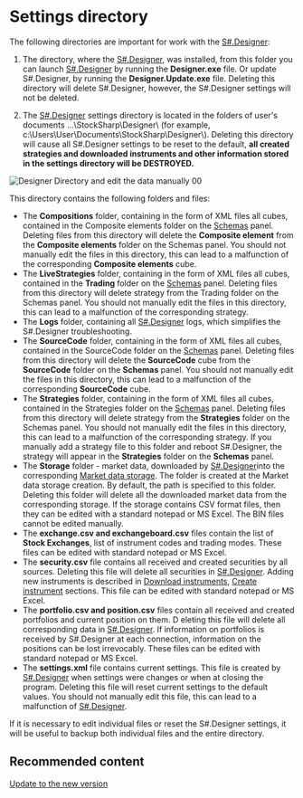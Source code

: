 # Settings directory

The following directories are important for work with the [S\#.Designer](Designer.md):

1. The directory, where the [S\#.Designer](Designer.md), was installed, from this folder you can launch [S\#.Designer](Designer.md) by running the **Designer.exe** file. Or update S\#.Designer, by running the **Designer.Update.exe** file. Deleting this directory will delete S\#.Designer, however, the S\#.Designer settings will not be deleted.

2. The [S\#.Designer](Designer.md) settings directory is located in the folders of user's documents …\\StockSharp\\Designer\\ (for example, c:\\Users\\User\\Documents\\StockSharp\\Designer\\). Deleting this directory will cause all S\#.Designer settings to be reset to the default, **all created strategies and downloaded instruments and other information stored in the settings directory will be DESTROYED.**

![Designer Directory and edit the data manually 00](~/images/Designer_Directory_and_edit_data_manually_00.png)

This directory contains the following folders and files:

- The **Compositions** folder, containing in the form of XML files all cubes, contained in the Composite elements folder on the [Schemas](Designer_Panel_Schemas.md) panel. Deleting files from this directory will delete the **Composite element** from the **Composite elements** folder on the Schemas panel. You should not manually edit the files in this directory, this can lead to a malfunction of the corresponding **Composite elements** cube.
- The **LiveStrategies** folder, containing in the form of XML files all cubes, contained in the **Trading** folder on the [Schemas](Designer_Panel_Schemas.md) panel. Deleting files from this directory will delete strategy from the Trading folder on the Schemas panel. You should not manually edit the files in this directory, this can lead to a malfunction of the corresponding strategy.
- The **Logs** folder, containing all [S\#.Designer](Designer.md) logs, which simplifies the S\#.Designer troubleshooting.
- The **SourceCode** folder, containing in the form of XML files all cubes, contained in the SourceCode folder on the [Schemas](Designer_Panel_Schemas.md) panel. Deleting files from this directory will delete the **SourceCode** cube from the **SourceCode** folder on the **Schemas** panel. You should not manually edit the files in this directory, this can lead to a malfunction of the corresponding **SourceCode** cube.
- The **Strategies** folder, containing in the form of XML files all cubes, contained in the Strategies folder on the [Schemas](Designer_Panel_Schemas.md) panel. Deleting files from this directory will delete strategy from the **Strategies** folder on the Schemas panel. You should not manually edit the files in this directory, this can lead to a malfunction of the corresponding strategy. If you manually add a strategy file to this folder and reboot S\#.Designer, the strategy will appear in the **Strategies** folder on the **Schemas** panel.
- The **Storage** folder \- market data, downloaded by [S\#.Designer](Designer.md)into the corresponding [Market data storage](Designer_Repository_of_historical_data.md). The folder is created at the Market data storage creation. By default, the path is specified to this folder. Deleting this folder will delete all the downloaded market data from the corresponding storage. If the storage contains CSV format files, then they can be edited with a standard notepad or MS Excel. The BIN files cannot be edited manually.
- The **exchange.csv and exchangeboard.csv** files contain the list of **Stock Exchanges**, list of instrument codes and trading modes. These files can be edited with standard notepad or MS Excel.
- The **security.csv** file contains all received and created securities by all sources. Deleting this file will delete all securities in [S\#.Designer](Designer.md). Adding new instruments is described in [Download instruments](Designer_Download_instruments.md), [Create instrument](Designer_Creation_tool.md) sections. This file can be edited with standard notepad or MS Excel.
- The **portfolio.csv and position.csv** files contain all received and created portfolios and current position on them. D eleting this file will delete all corresponding data in [S\#.Designer](Designer.md). If information on portfolios is received by S\#.Designer at each connection, information on the positions can be lost irrevocably. These files can be edited with standard notepad or MS Excel.
- The **settings.xml** file contains current settings. This file is created by [S\#.Designer](Designer.md) when settings were changes or when at closing the program. Deleting this file will reset current settings to the default values. You should not manually edit this file, this can lead to a malfunction of [S\#.Designer](Designer.md).

If it is necessary to edit individual files or reset the S\#.Designer settings, it will be useful to backup both individual files and the entire directory.

## Recommended content

[Update to the new version](Designer_Update_to_new_version.md)
